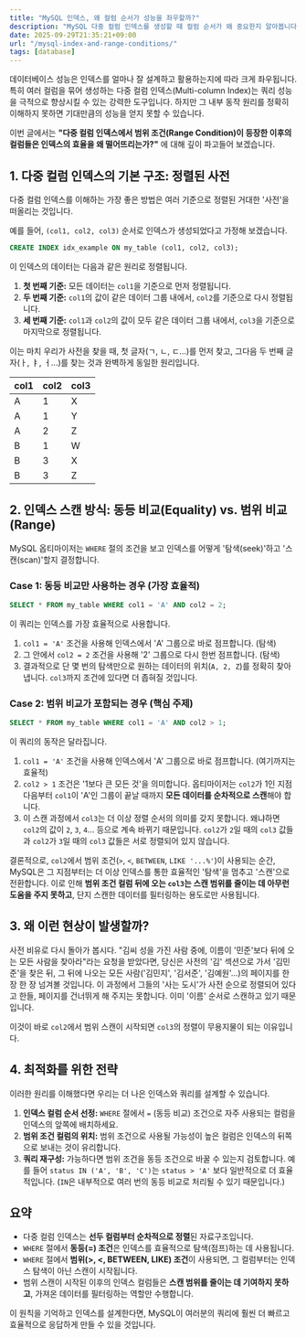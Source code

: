 ```yaml
---
title: "MySQL 인덱스, 왜 컬럼 순서가 성능을 좌우할까?"
description: "MySQL 다중 컬럼 인덱스를 생성할 때 컬럼 순서가 왜 중요한지 알아봅니다. 범위 조건(>, <, BETWEEN)이 인덱스 스캔에 미치는 영향을 이해하고, 이를 통해 쿼리 성능을 최적화하는 실용적인 방법을 설명합니다."
date: 2025-09-29T21:35:21+09:00
url: "/mysql-index-and-range-conditions/"
tags: [database]
---
```


데이터베이스 성능은 인덱스를 얼마나 잘 설계하고 활용하는지에 따라 크게 좌우됩니다. 특히 여러 컬럼을 묶어 생성하는 다중 컬럼 인덱스(Multi-column Index)는 쿼리 성능을 극적으로 향상시킬 수 있는 강력한 도구입니다. 하지만 그 내부 동작 원리를 정확히 이해하지 못하면 기대만큼의 성능을 얻지 못할 수 있습니다.

이번 글에서는 **"다중 컬럼 인덱스에서 범위 조건(Range Condition)이 등장한 이후의 컬럼들은 인덱스의 효율을 왜 떨어뜨리는가?"** 에 대해 깊이 파고들어 보겠습니다.

## 1. 다중 컬럼 인덱스의 기본 구조: 정렬된 사전

다중 컬럼 인덱스를 이해하는 가장 좋은 방법은 여러 기준으로 정렬된 거대한 '사전'을 떠올리는 것입니다.

예를 들어, `(col1, col2, col3)` 순서로 인덱스가 생성되었다고 가정해 보겠습니다.

```sql
CREATE INDEX idx_example ON my_table (col1, col2, col3);
```

이 인덱스의 데이터는 다음과 같은 원리로 정렬됩니다.

1.  **첫 번째 기준:** 모든 데이터는 `col1`을 기준으로 먼저 정렬됩니다.
2.  **두 번째 기준:** `col1`의 값이 같은 데이터 그룹 내에서, `col2`를 기준으로 다시 정렬됩니다.
3.  **세 번째 기준:** `col1`과 `col2`의 값이 모두 같은 데이터 그룹 내에서, `col3`을 기준으로 마지막으로 정렬됩니다.

이는 마치 우리가 사전을 찾을 때, 첫 글자(ㄱ, ㄴ, ㄷ...)를 먼저 찾고, 그다음 두 번째 글자(ㅏ, ㅑ, ㅓ...)를 찾는 것과 완벽하게 동일한 원리입니다.

| col1 | col2 | col3 |
| :--- | :--- | :--- |
| A    | 1    | X    |
| A    | 1    | Y    |
| A    | 2    | Z    |
| B    | 1    | W    |
| B    | 3    | X    |
| B    | 3    | Z    |

## 2. 인덱스 스캔 방식: 동등 비교(Equality) vs. 범위 비교(Range)

MySQL 옵티마이저는 `WHERE` 절의 조건을 보고 인덱스를 어떻게 '탐색(seek)'하고 '스캔(scan)'할지 결정합니다.

### Case 1: 동등 비교만 사용하는 경우 (가장 효율적)

```sql
SELECT * FROM my_table WHERE col1 = 'A' AND col2 = 2;
```

이 쿼리는 인덱스를 가장 효율적으로 사용합니다.
1.  `col1 = 'A'` 조건을 사용해 인덱스에서 'A' 그룹으로 바로 점프합니다. (탐색)
2.  그 안에서 `col2 = 2` 조건을 사용해 '2' 그룹으로 다시 한번 점프합니다. (탐색)
3.  결과적으로 단 몇 번의 탐색만으로 원하는 데이터의 위치(`A, 2, Z`)를 정확히 찾아냅니다. `col3`까지 조건에 있다면 더 좁혀질 것입니다.

### Case 2: 범위 비교가 포함되는 경우 (핵심 주제)

```sql
SELECT * FROM my_table WHERE col1 = 'A' AND col2 > 1;
```

이 쿼리의 동작은 달라집니다.
1.  `col1 = 'A'` 조건을 사용해 인덱스에서 'A' 그룹으로 바로 점프합니다. (여기까지는 효율적)
2.  `col2 > 1` 조건은 '1보다 큰 모든 것'을 의미합니다. 옵티마이저는 `col2`가 1인 지점 다음부터 `col1`이 'A'인 그룹이 끝날 때까지 **모든 데이터를 순차적으로 스캔**해야 합니다.
3.  이 스캔 과정에서 `col3`는 더 이상 정렬 순서의 의미를 갖지 못합니다. 왜냐하면 `col2`의 값이 `2`, `3`, `4`... 등으로 계속 바뀌기 때문입니다. `col2`가 `2`일 때의 `col3` 값들과 `col2`가 `3`일 때의 `col3` 값들은 서로 정렬되어 있지 않습니다.

결론적으로, `col2`에서 범위 조건(`>`, `<`, `BETWEEN`, `LIKE '...%'`)이 사용되는 순간, MySQL은 그 지점부터는 더 이상 인덱스를 통한 효율적인 '탐색'을 멈추고 '스캔'으로 전환합니다. 이로 인해 **범위 조건 컬럼 뒤에 오는 `col3`는 스캔 범위를 줄이는 데 아무런 도움을 주지 못하고**, 단지 스캔한 데이터를 필터링하는 용도로만 사용됩니다.

## 3. 왜 이런 현상이 발생할까?

사전 비유로 다시 돌아가 봅시다. "김씨 성을 가진 사람 중에, 이름이 '민준'보다 뒤에 오는 모든 사람을 찾아라"라는 요청을 받았다면, 당신은 사전의 '김' 섹션으로 가서 '김민준'을 찾은 뒤, 그 뒤에 나오는 모든 사람('김민지', '김서준', '김예원'...)의 페이지를 한 장 한 장 넘겨볼 것입니다. 이 과정에서 그들의 '사는 도시'가 사전 순으로 정렬되어 있다고 한들, 페이지를 건너뛰게 해 주지는 못합니다. 이미 '이름' 순서로 스캔하고 있기 때문입니다.

이것이 바로 `col2`에서 범위 스캔이 시작되면 `col3`의 정렬이 무용지물이 되는 이유입니다.

## 4. 최적화를 위한 전략

이러한 원리를 이해했다면 우리는 더 나은 인덱스와 쿼리를 설계할 수 있습니다.

1.  **인덱스 컬럼 순서 선정:** `WHERE` 절에서 `=` (동등 비교) 조건으로 자주 사용되는 컬럼을 인덱스의 앞쪽에 배치하세요.
2.  **범위 조건 컬럼의 위치:** 범위 조건으로 사용될 가능성이 높은 컬럼은 인덱스의 뒤쪽으로 보내는 것이 유리합니다.
3.  **쿼리 재구성:** 가능하다면 범위 조건을 동등 조건으로 바꿀 수 있는지 검토합니다. 예를 들어 `status IN ('A', 'B', 'C')`는 `status > 'A'` 보다 일반적으로 더 효율적입니다. (`IN`은 내부적으로 여러 번의 동등 비교로 처리될 수 있기 때문입니다.)

## 요약

-   다중 컬럼 인덱스는 **선두 컬럼부터 순차적으로 정렬**된 자료구조입니다.
-   `WHERE` 절에서 **동등(=) 조건**은 인덱스를 효율적으로 탐색(점프)하는 데 사용됩니다.
-   `WHERE` 절에서 **범위(>, <, BETWEEN, LIKE) 조건**이 사용되면, 그 컬럼부터는 인덱스 탐색이 아닌 스캔이 시작됩니다.
-   범위 스캔이 시작된 이후의 인덱스 컬럼들은 **스캔 범위를 줄이는 데 기여하지 못하고**, 가져온 데이터를 필터링하는 역할만 수행합니다.

이 원칙을 기억하고 인덱스를 설계한다면, MySQL이 여러분의 쿼리에 훨씬 더 빠르고 효율적으로 응답하게 만들 수 있을 것입니다.
